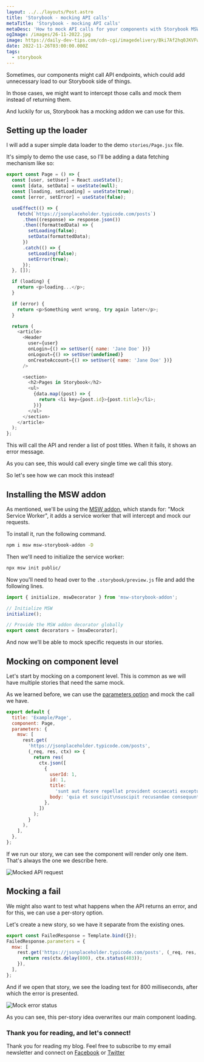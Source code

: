```yaml
---
layout: ../../layouts/Post.astro
title: 'Storybook - mocking API calls'
metaTitle: 'Storybook - mocking API calls'
metaDesc: 'How to mock API calls for your components with Storybook MSW addon'
ogImage: /images/26-11-2022.jpg
image: https://daily-dev-tips.com/cdn-cgi/imagedelivery/Bki7Af2hq0JKVFw1XYYMQg/62dcaddc-48fd-4243-8792-f3296ca41100
date: 2022-11-26T03:00:00.000Z
tags:
  - storybook
---
```


Sometimes, our components might call API endpoints, which could add unnecessary load to our Storybook side of things.

In those cases, we might want to intercept those calls and mock them instead of returning them.

And luckily for us, Storybook has a mocking addon we can use for this.

## Setting up the loader

I will add a super simple data loader to the demo `stories/Page.jsx` file.

It's simply to demo the use case, so I'll be adding a data fetching mechanism like so:

```js
export const Page = () => {
  const [user, setUser] = React.useState();
  const [data, setData] = useState(null);
  const [loading, setLoading] = useState(true);
  const [error, setError] = useState(false);

  useEffect(() => {
    fetch(`https://jsonplaceholder.typicode.com/posts`)
      .then((response) => response.json())
      .then((formattedData) => {
        setLoading(false);
        setData(formattedData);
      })
      .catch(() => {
        setLoading(false);
        setError(true);
      });
  }, []);

  if (loading) {
    return <p>loading...</p>;
  }

  if (error) {
    return <p>Something went wrong, try again later</p>;
  }

  return (
    <article>
      <Header
        user={user}
        onLogin={() => setUser({ name: 'Jane Doe' })}
        onLogout={() => setUser(undefined)}
        onCreateAccount={() => setUser({ name: 'Jane Doe' })}
      />

      <section>
        <h2>Pages in Storybook</h2>
        <ul>
          {data.map((post) => {
            return <li key={post.id}>{post.title}</li>;
          })}
        </ul>
      </section>
    </article>
  );
};
```

This will call the API and render a list of post titles. When it fails, it shows an error message.

As you can see, this would call every single time we call this story.

So let's see how we can mock this instead!

## Installing the MSW addon

As mentioned, we'll be using the [MSW addon](https://github.com/mswjs/msw-storybook-addon), which stands for: "Mock Service Worker", it adds a service worker that will intercept and mock our requests.

To install it, run the following command.

```bash
npm i msw msw-storybook-addon -D
```

Then we'll need to initialize the service worker:

```bash
npx msw init public/
```

Now you'll need to head over to the `.storybook/preview.js` file and add the following lines.

```js
import { initialize, mswDecorator } from 'msw-storybook-addon';

// Initialize MSW
initialize();

// Provide the MSW addon decorator globally
export const decorators = [mswDecorator];
```

And now we'll be able to mock specific requests in our stories.

## Mocking on component level

Let's start by mocking on a component level. This is common as we will have multiple stories that need the same mock.

As we learned before, we can use the [parameters option](https://daily-dev-tips.com/posts/storybook-args-and-parameters/) and mock the call we have.

```js
export default {
  title: 'Example/Page',
  component: Page,
  parameters: {
    msw: [
      rest.get(
        'https://jsonplaceholder.typicode.com/posts',
        (_req, res, ctx) => {
          return res(
            ctx.json([
              {
                userId: 1,
                id: 1,
                title:
                  'sunt aut facere repellat provident occaecati excepturi optio reprehenderit',
                body: 'quia et suscipit\nsuscipit recusandae consequuntur expedita et cum\nreprehenderit molestiae ut ut quas totam\nnostrum rerum est autem sunt rem eveniet architecto',
              },
            ])
          );
        }
      ),
    ],
  },
};
```

If we run our story, we can see the component will render only one item. That's always the one we describe here.

![Mocked API request](https://cdn.hashnode.com/res/hashnode/image/upload/v1668663447976/pqokUi2nN.png)

## Mocking a fail

We might also want to test what happens when the API returns an error, and for this, we can use a per-story option.

Let's create a new story, so we have it separate from the existing ones.

```js
export const FailedResponse = Template.bind({});
FailedResponse.parameters = {
  msw: [
    rest.get('https://jsonplaceholder.typicode.com/posts', (_req, res, ctx) => {
      return res(ctx.delay(800), ctx.status(403));
    }),
  ],
};
```

And if we open that story, we see the loading text for 800 milliseconds, after which the error is presented.

![Mock error status](https://cdn.hashnode.com/res/hashnode/image/upload/v1668663558071/VVZNmV-WJ.png)

As you can see, this per-story idea overwrites our main component loading.

### Thank you for reading, and let's connect!

Thank you for reading my blog. Feel free to subscribe to my email newsletter and connect on [Facebook](https://www.facebook.com/DailyDevTipsBlog) or [Twitter](https://twitter.com/DailyDevTips1)
